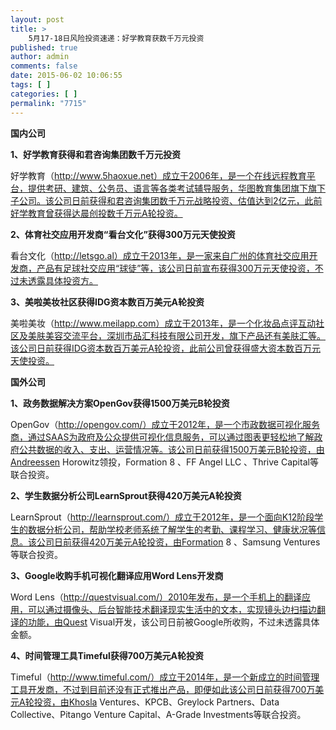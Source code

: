 ```yaml
---
layout: post
title: >
    5月17-18日风险投资速递：好学教育获数千万元投资
published: true
author: admin
comments: false
date: 2015-06-02 10:06:55
tags: [ ]
categories: [ ]
permalink: "7715"
---
```



**国内公司**

**1、好学教育获得和君咨询集团数千万元投资**

好学教育（http://www.5haoxue.net）成立于2006年，是一个在线远程教育平台，提供考研、建筑、公务员、语言等各类考试辅导服务，华图教育集团旗下旗下子公司。该公司日前获得和君咨询集团数千万元战略投资、估值达到2亿元，此前好学教育曾获得达晨创投数千万元A轮投资。

**2、体育社交应用开发商“看台文化”获得300万元天使投资**

看台文化（http://letsgo.al）成立于2013年，是一家来自广州的体育社交应用开发商，产品有足球社交应用“球徒”等，该公司日前宣布获得300万元天使投资，不过未透露具体投资方。

**3、美啦美妆社区获得IDG资本数百万美元A轮投资**

美啦美妆（http://www.meilapp.com）成立于2013年，是一个化妆品点评互动社区及美肤美容交流平台，深圳市品汇科技有限公司开发，旗下产品还有美肤汇等。该公司日前获得IDG资本数百万美元A轮投资，此前公司曾获得盛大资本数百万元天使投资。

**国外公司**

**1、政务数据解决方案OpenGov获得1500万美元B轮投资**

OpenGov（http://opengov.com/）成立于2012年，是一个市政数据可视化服务商，通过SAAS为政府及公众提供可视化信息服务，可以通过图表更轻松地了解政府公共数据的收入、支出、运营情况等。该公司日前获得1500万美元B轮投资，由Andreessen Horowitz领投，Formation 8 、FF Angel LLC 、Thrive Capital等联合投资。

**2、学生数据分析公司LearnSprout获得420万美元A轮投资**

LearnSprout（http://learnsprout.com/）成立于2012年，是一个面向K12阶段学生的数据分析公司，帮助学校老师系统了解学生的考勤、课程学习、健康状况等信息。该公司日前获得420万美元A轮投资，由Formation 8 、Samsung Ventures等联合投资。

**3、Google收购手机可视化翻译应用Word Lens开发商**

Word Lens（http://questvisual.com/）2010年发布，是一个手机上的翻译应用，可以通过摄像头、后台智能技术翻译现实生活中的文本，实现镜头边扫描边翻译的功能，由Quest Visual开发，该公司日前被Google所收购，不过未透露具体金额。

**4、时间管理工具Timeful获得700万美元A轮投资**

Timeful（http://www.timeful.com/）成立于2014年，是一个新成立的时间管理工具开发商，不过到目前还没有正式推出产品，即便如此该公司日前获得700万美元A轮投资，由Khosla Ventures、KPCB、Greylock Partners、Data Collective、Pitango Venture Capital、A-Grade Investments等联合投资。